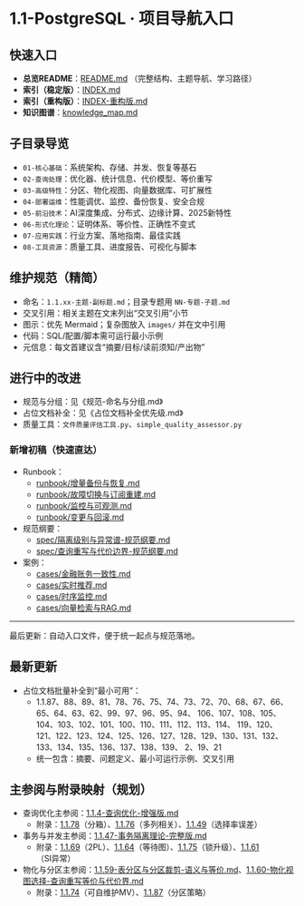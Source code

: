 # 1.1-PostgreSQL · 项目导航入口

## 快速入口

- **总览README**：[README.md](./README.md)  （完整结构、主题导航、学习路径）
- **索引（稳定版）**：[INDEX.md](./INDEX.md)
- **索引（重构版）**：[INDEX-重构版.md](./INDEX-重构版.md)
- **知识图谱**：[knowledge_map.md](../knowledge_map.md)

## 子目录导览

- `01-核心基础`：系统架构、存储、并发、恢复等基石
- `02-查询处理`：优化器、统计信息、代价模型、等价重写
- `03-高级特性`：分区、物化视图、向量数据库、可扩展性
- `04-部署运维`：性能调优、监控、备份恢复、安全合规
- `05-前沿技术`：AI深度集成、分布式、边缘计算、2025新特性
- `06-形式化理论`：证明体系、等价性、正确性不变式
- `07-应用实践`：行业方案、落地指南、最佳实践
- `08-工具资源`：质量工具、进度报告、可视化与脚本

## 维护规范（精简）

- 命名：`1.1.xx-主题-副标题.md`；目录专题用 `NN-专题-子题.md`
- 交叉引用：相关主题在文末列出“交叉引用”小节
- 图示：优先 Mermaid；复杂图放入 `images/` 并在文中引用
- 代码：SQL/配置/脚本需可运行最小示例
- 元信息：每文首建议含“摘要/目标/读前须知/产出物”

## 进行中的改进

- 规范与分组：见《规范-命名与分组.md》
- 占位文档补全：见《占位文档补全优先级.md》
- 质量工具：`文件质量评估工具.py`、`simple_quality_assessor.py`

### 新增初稿（快速直达）

- Runbook：
  - [runbook/增量备份与恢复.md](../runbook/增量备份与恢复.md)
  - [runbook/故障切换与订阅重建.md](../runbook/故障切换与订阅重建.md)
  - [runbook/监控与可观测.md](../runbook/监控与可观测.md)
  - [runbook/变更与回滚.md](../runbook/变更与回滚.md)
- 规范纲要：
  - [spec/隔离级别与异常谱-规范纲要.md](../spec/隔离级别与异常谱-规范纲要.md)
  - [spec/查询重写与代价边界-规范纲要.md](../spec/查询重写与代价边界-规范纲要.md)
- 案例：
  - [cases/金融账务一致性.md](../cases/金融账务一致性.md)
  - [cases/实时推荐.md](../cases/实时推荐.md)
  - [cases/时序监控.md](../cases/时序监控.md)
  - [cases/向量检索与RAG.md](../cases/向量检索与RAG.md)

---

最后更新：自动入口文件，便于统一起点与规范落地。

## 最新更新

- 占位文档批量补全到“最小可用”：
  - 1.1.87、88、89、81、78、76、75、74、73、72、70、68、67、66、65、64、63、62、99、97、96、95、94、
    106、107、108、105、104、103、102、101、100、110、111、112、113、114、
    119、120、121、122、123、124、125、126、127、128、129、130、131、132、133、134、135、136、137、138、139、
    2、19、21
  - 统一包含：摘要、问题定义、最小可运行示例、交叉引用

## 主参阅与附录映射（规划）

- 查询优化主参阅：[1.1.4-查询优化-增强版.md](../1.1.4-查询优化-增强版.md)
  - 附录：[1.1.78](../1.1.78-统计直方图自适应分箱-一致性与复杂度证明.md)（分箱）、[1.1.76](../1.1.76-多列相关-多元正态近似与误差分析.md)（多列相关）、[1.1.49](../1.1.49-选择率估计误差-敏感性与上界.md)（选择率误差）
- 事务与并发主参阅：[1.1.47-事务隔离理论-完整版.md](../1.1.47-事务隔离理论-完整版.md)
  - 附录：[1.1.69](../1.1.69-两阶段加锁-可串行化的严格证明.md)（2PL）、[1.1.64](../1.1.64-死锁与等待图-检测正确性与避免策略.md)（等待图）、[1.1.75](../1.1.75-锁升级与降级-安全性与死锁影响的形式证明.md)（锁升级）、[1.1.61](../1.1.61-快照隔离异常谱系-形式分类与必要条件.md)（SI异常）
- 物化与分区主参阅：[1.1.59-表分区与分区裁剪-语义与等价.md](../1.1.59-表分区与分区裁剪-语义与等价.md)、[1.1.60-物化视图选择-查询重写等价与代价界.md](../1.1.60-物化视图选择-查询重写等价与代价界.md)
  - 附录：[1.1.74](../1.1.74-可自维护物化视图-可维护性判据与构造.md)（可自维护MV）、[1.1.87](../1.1.87-数据库分区策略-负载均衡与查询优化的权衡.md)（分区策略）
